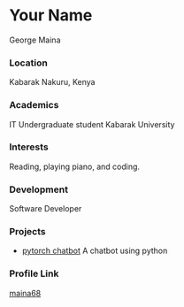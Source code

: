 # Your Name
George Maina

### Location
Kabarak
Nakuru, Kenya

### Academics
 IT Undergraduate student
 Kabarak University
 
### Interests
Reading, playing piano, and coding.

### Development
Software Developer

### Projects

- [pytorch chatbot](https://github.com/maina68/pytorch-chatbot) A chatbot using python

### Profile Link

[maina68](https://github.com/maina68)
